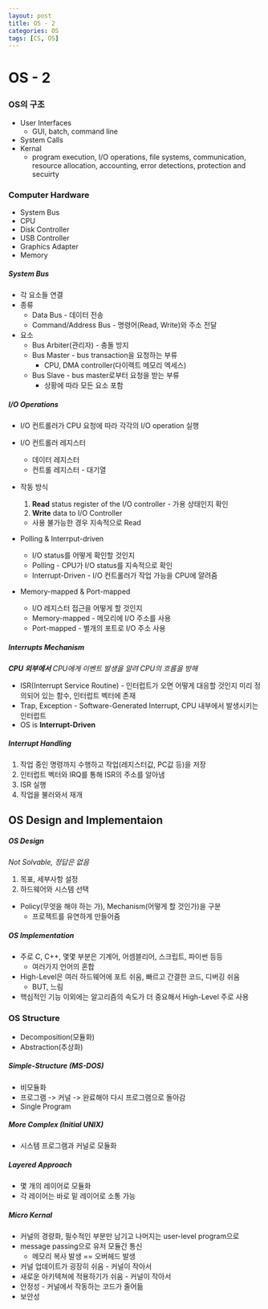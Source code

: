 ```yaml
---
layout: post
title: OS - 2
categories: OS
tags: [CS, OS]
---
```


# OS - 2

### OS의 구조

- User Interfaces
  - GUI, batch, command line
- System Calls
- Kernal
  - program execution, I/O operations, file systems, communication, resource allocation, accounting, error detections, protection and secuirty

### Computer Hardware

- System Bus
- CPU
- Disk Controller
- USB Controller
- Graphics Adapter
- Memory

##### System Bus

- 각 요소들 연결
- 종류
  - Data Bus - 데이터 전송
  - Command/Address Bus - 명령어(Read, Write)와 주소 전달
- 요소
  - Bus Arbiter(관리자) - 충돌 방지
  - Bus Master - bus transaction을 요청하는 부류
    - CPU, DMA controller(다이렉트 메모리 엑세스)
  - Bus Slave - bus master로부터 요청을 받는 부류
    - 상황에 따라 모든 요소 포함

##### I/O Operations

- I/O 컨트롤러가 CPU 요청에 따라 각각의 I/O operation 실행
- I/O 컨트롤러 레지스터
  - 데이터 레지스터
  - 컨트롤 레지스터 - 대기열
- 작동 방식

  1. **Read** status register of the I/O controller - 가용 상태인지 확인
  2. **Write** data to I/O Controller

  - 사용 불가능한 경우 지속적으로 Read

- Polling & Interrput-driven
  - I/O status를 어떻게 확인할 것인지
  - Polling - CPU가 I/O status를 지속적으로 확인
  - Interrupt-Driven - I/O 컨트롤러가 작업 가능을 CPU에 얄려줌
- Memory-mapped & Port-mapped
  - I/O 레지스터 접근을 어떻게 할 것인지
  - Memory-mapped - 메모리에 I/O 주소를 사용
  - Port-mapped - 별개의 포트로 I/O 주소 사용

##### Interrupts Mechanism

_**CPU 외부에서** CPU에게 이벤트 발생을 알려 CPU의 흐름을 방해_

- ISR(Interrupt Service Routine) - 인터럽트가 오면 어떻게 대응할 것인지 미리 정의되어 있는 함수, 인터럽트 벡터에 존재
- Trap, Exception - Software-Generated Interrupt, CPU 내부에서 발생시키는 인터럽트
- OS is **Interrupt-Driven**

##### Interrupt Handling

1. 작업 중인 명령까지 수행하고 작업(레지스터값, PC값 등)을 저장
2. 인터럽트 벡터와 IRQ를 통해 ISR의 주소를 알아냄
3. ISR 실행
4. 작업을 불러와서 재개

## OS Design and Implementaion

##### OS Design

_Not Solvable, 정답은 없음_

1. 목표, 세부사항 설정
2. 하드웨어와 시스템 선택

- Policy(무엇을 해야 하는 가), Mechanism(어떻게 할 것인가)을 구분
  - 프로젝트를 유연하게 만들어줌

##### OS Implementation

- 주로 C, C++, 몇몇 부분은 기계어, 어셈블리어, 스크립트, 파이썬 등등
  - 여러가지 언어의 혼합
- High-Level은 여러 하드웨어에 포트 쉬움, 빠르고 간결한 코드, 디버깅 쉬움
  - BUT, 느림
- 핵심적인 기능 이외에는 알고리즘의 속도가 더 중요해서 High-Level 주로 사용

### OS Structure

- Decomposition(모듈화)
- Abstraction(추상화)

##### Simple-Structure (MS-DOS)

- 비모듈화
- 프로그램 -> 커널 -> 완료해야 다시 프로그램으로 돌아감
- Single Program

##### More Complex (Initial UNIX)

- 시스템 프로그램과 커널로 모듈화

##### Layered Approach

- 몇 개의 레이어로 모듈화
- 각 레이어는 바로 밑 레이어로 소통 가능

##### Micro Kernal

- 커널의 경량화, 필수적인 부분만 남기고 나머지는 user-level program으로
- message passing으로 유저 모듈간 통신
  - 메모리 복사 발생 == 오버헤드 발생
- 커널 업데이트가 굉장히 쉬움 - 커널이 작아서
- 새로운 아키텍쳐에 적용하기가 쉬움 - 커널이 작아서
- 안정성 - 커널에서 작동하는 코드가 줄어듦
- 보안성

#####

